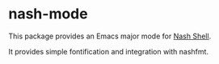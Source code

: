 # nash-mode

This package provides an Emacs major mode for
[Nash Shell](https://github.com/NeowayLabs/nash).

It provides simple fontification and integration with nashfmt.
